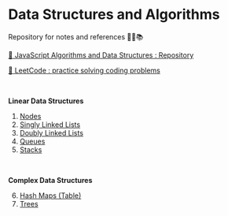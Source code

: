 # Data Structures and Algorithms

Repository for notes and references 👨‍💻📚

[🔗 JavaScript Algorithms and Data Structures : Repository](https://github.com/trekhleb/javascript-algorithms)

[🔗 LeetCode : practice solving coding problems](https://leetcode.com/)

<br>

**Linear Data Structures**

1. [Nodes](./1-nodes.md)
2. [Singly Linked Lists](./2-singly-linked-lists.md)
3. [Doubly Linked Lists](./3-doubly-linked-lists.md)
4. [Queues](./4-queues.md)
5. [Stacks](./5-stacks.md)

<br>

**Complex Data Structures**

6. [Hash Maps (Table)](./6-hash-maps.md)
7. [Trees](./7-trees.md)

<br>
